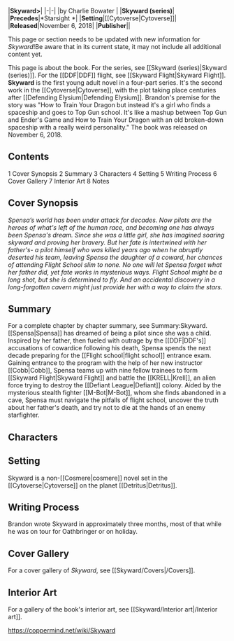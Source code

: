 |**Skyward>**|
|-|-|
|by  Charlie Bowater |
|**Skyward (series)**|
|**Precedes**|*Starsight *|
|**Setting**|[[Cytoverse\|Cytoverse]]|
|**Released**|November 6, 2018|
|**Publisher**||

This page or section needs to be updated with new information for *Skyward*!Be aware that in its current state, it may not include all additional content yet.

This page is about the book. For the series, see [[Skyward (series)\|Skyward (series)]]. For the [[DDF\|DDF]] flight, see [[Skyward Flight\|Skyward Flight]].
**Skyward** is the first young adult novel in a four-part series. It's the second work in the [[Cytoverse\|Cytoverse]], with the plot taking place centuries after [[Defending Elysium\|Defending Elysium]].
Brandon's premise for the story was "How to Train Your Dragon but instead it's a girl who finds a spaceship and goes to Top Gun school. It's like a mashup between Top Gun and Ender's Game and How to Train Your Dragon with an old broken-down spaceship with a really weird personality."
The book was released on November 6, 2018.

## Contents

1 Cover Synopsis
2 Summary
3 Characters
4 Setting
5 Writing Process
6 Cover Gallery
7 Interior Art
8 Notes


## Cover Synopsis
*Spensa’s world has been under attack for decades. Now pilots are the heroes of what's left of the human race, and becoming one has always been Spensa's dream. Since she was a little girl, she has imagined soaring skyward and proving her bravery. But her fate is intertwined with her father's- a pilot himself who was killed years ago when he abruptly deserted his team, leaving Spensa the daughter of a coward, her chances of attending Flight School slim to none.*
*No one will let Spensa forget what her father did, yet fate works in mysterious ways. Flight School might be a long shot, but she is determined to fly. And an accidental discovery in a long-forgotten cavern might just provide her with a way to claim the stars.*

## Summary
For a complete chapter by chapter summary, see Summary:Skyward.
[[Spensa\|Spensa]] has dreamed of being a pilot since she was a child. Inspired by her father, then fueled with outrage by the [[DDF\|DDF's]] accusations of cowardice following his death, Spensa spends the next decade preparing for the [[Flight school\|flight school]] entrance exam. Gaining entrance to the program with the help of her new instructor [[Cobb\|Cobb]], Spensa teams up with nine fellow trainees to form [[Skyward Flight\|Skyward Flight]] and battle the [[KRELL\|Krell]], an alien force trying to destroy the [[Defiant League\|Defiant]] colony. Aided by the mysterious stealth fighter [[M-Bot\|M-Bot]], whom she finds abandoned in a cave, Spensa must navigate the pitfalls of flight school, uncover the truth about her father's death, and try not to die at the hands of an enemy starfighter.


## Characters

## Setting
Skyward is a non-[[Cosmere\|cosmere]] novel set in the [[Cytoverse\|Cytoverse]] on the planet [[Detritus\|Detritus]].

## Writing Process
Brandon wrote Skyward in approximately three months, most of that while he was on tour for Oathbringer or on holiday.

## Cover Gallery
For a cover gallery of *Skyward*, see [[Skyward/Covers\|/Covers]].
## Interior Art
For a gallery of the book's interior art, see [[Skyward/Interior art\|/Interior art]].


https://coppermind.net/wiki/Skyward